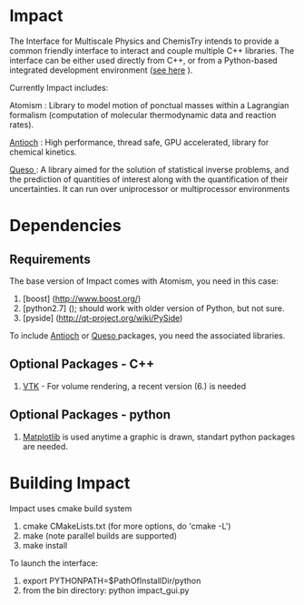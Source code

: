 Impact
======

The Interface for Multiscale Physics and ChemisTry intends to provide
a common friendly interface to interact and couple multiple C++ libraries.
The interface can be either used directly from C++, or from 
a Python-based integrated development environment ([see here](http://impact-one-for-all.googlecode.com/svn/website/index.html) ).

Currently Impact includes:

Atomism : Library to model motion of ponctual masses within a Lagrangian formalism (computation of
molecular thermodynamic data and reaction rates).

[Antioch](https://github.com/pbauman/antioch) :  High performance, thread safe, GPU accelerated, 
library for chemical kinetics.

[ Queso ](https://github.com/libqueso/queso) :   A library aimed for the solution of statistical inverse problems,
 and the prediction of quantities of interest along with the quantification of their uncertainties. 
It can run over uniprocessor or multiprocessor environments


Dependencies
============

Requirements
------------

The base version of Impact comes with Atomism, you need in this case:

1. [boost] (http://www.boost.org/)
2. [python2.7] (); should work with older version of Python, but not sure.
3. [pyside] (http://qt-project.org/wiki/PySide)

To include [Antioch](https://github.com/pbauman/antioch) or [ Queso ](https://github.com/libqueso/queso)
packages, you need the associated libraries.

Optional Packages - C++
-----------------

1. [VTK](http://www.vtk.org/) - For volume rendering, a recent version (6.) is needed

Optional Packages - python
-----------------

1. [Matplotlib](http://matplotlib.org/) is used anytime a graphic is drawn, standart python packages
are needed.


Building Impact
================

Impact uses cmake build system

1. cmake CMakeLists.txt (for more options, do 'cmake -L')
2. make (note parallel builds are supported)
3. make install

To launch the interface: 

1. export PYTHONPATH=$PathOfInstallDir/python 
2. from the bin directory: python impact_gui.py


